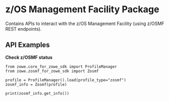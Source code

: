 z/OS Management Facility Package
================================

Contains APIs to interact with the z/OS Management Facility (using z/OSMF REST endpoints).

API Examples
------------

<strong>Check z/OSMF status</strong>  

```
from zowe.core_for_zowe_sdk import ProfileManager
from zowe.zosmf_for_zowe_sdk import Zosmf

profile = ProfileManager().load(profile_type="zosmf")
zosmf_info = Zosmf(profile)

print(zosmf_info.get_info())

```
